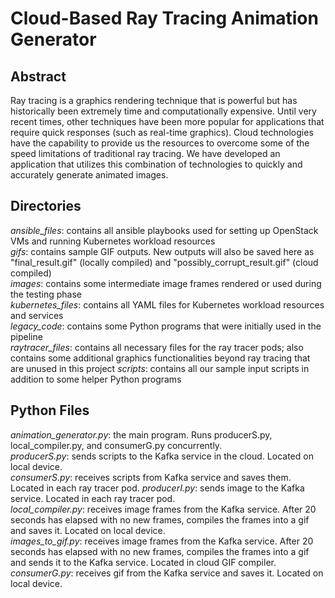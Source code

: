# Cloud-Based Ray Tracing Animation Generator

## Abstract
Ray tracing is a graphics rendering technique that is powerful but has historically been extremely time and computationally expensive. Until very recent times, other techniques have been more popular for applications that require quick responses (such as real-time graphics). Cloud technologies have the capability to provide us the resources to overcome some of the speed limitations of traditional ray tracing. We have developed an application that utilizes this combination of technologies to quickly and accurately generate animated images.

## Directories
*ansible_files*: contains all ansible playbooks used for setting up OpenStack VMs and running Kubernetes workload resources  
*gifs*: contains sample GIF outputs.  New outputs will also be saved here as "final_result.gif" (locally compiled) and "possibly_corrupt_result.gif" (cloud compiled)  
*images*: contains some intermediate image frames rendered or used during the testing phase  
*kubernetes_files*: contains all YAML files for Kubernetes workload resources and services  
*legacy_code*: contains some Python programs that were initially used in the pipeline  
*raytracer_files*: contains all necessary files for the ray tracer pods; also contains some additional graphics functionalities beyond ray tracing that are unused in this project  *scripts*: contains all our sample input scripts in addition to some helper Python programs

## Python Files
*animation_generator.py*: the main program. Runs producerS.py, local_compiler.py, and consumerG.py concurrently.  
*producerS.py*: sends scripts to the Kafka service in the cloud.  Located on local device.  
*consumerS.py*: receives scripts from Kafka service and saves them.  Located in each ray tracer pod.
*producerI.py*: sends image to the Kafka service.  Located in each ray tracer pod.  
*local_compiler.py*: receives image frames from the Kafka service.  After 20 seconds has elapsed with no new frames, compiles the frames into a gif and saves it.  Located on local device.  
*images_to_gif.py*: receives image frames from the Kafka service.  After 20 seconds has elapsed with no new frames, compiles the frames into a gif and sends it to the Kafka service.  Located in cloud GIF compiler.  
*consumerG.py*: receives gif from the Kafka service and saves it.  Located on local device.
